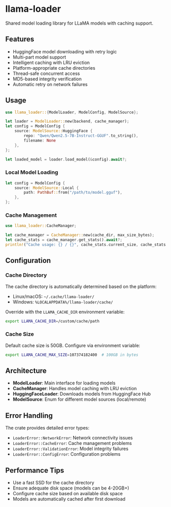 # llama-loader

Shared model loading library for LLaMA models with caching support.

## Features
- HuggingFace model downloading with retry logic
- Multi-part model support
- Intelligent caching with LRU eviction
- Platform-appropriate cache directories
- Thread-safe concurrent access
- MD5-based integrity verification
- Automatic retry on network failures

## Usage

```rust
use llama_loader::{ModelLoader, ModelConfig, ModelSource};

let loader = ModelLoader::new(backend, cache_manager);
let config = ModelConfig {
    source: ModelSource::HuggingFace { 
        repo: "Qwen/Qwen2.5-7B-Instruct-GGUF".to_string(),
        filename: None 
    },
};

let loaded_model = loader.load_model(&config).await?;
```

### Local Model Loading
```rust
let config = ModelConfig {
    source: ModelSource::Local {
        path: PathBuf::from("/path/to/model.gguf"),
    },
};
```

### Cache Management
```rust
use llama_loader::CacheManager;

let cache_manager = CacheManager::new(cache_dir, max_size_bytes);
let cache_stats = cache_manager.get_stats().await?;
println!("Cache usage: {} / {}", cache_stats.current_size, cache_stats.max_size);
```

## Configuration

### Cache Directory
The cache directory is automatically determined based on the platform:
- Linux/macOS: `~/.cache/llama-loader/`
- Windows: `%LOCALAPPDATA%/llama-loader/cache/`

Override with the `LLAMA_CACHE_DIR` environment variable:
```bash
export LLAMA_CACHE_DIR=/custom/cache/path
```

### Cache Size
Default cache size is 50GB. Configure via environment variable:
```bash
export LLAMA_CACHE_MAX_SIZE=107374182400  # 100GB in bytes
```

## Architecture

- **ModelLoader**: Main interface for loading models
- **CacheManager**: Handles model caching with LRU eviction
- **HuggingFaceLoader**: Downloads models from HuggingFace Hub
- **ModelSource**: Enum for different model sources (local/remote)

## Error Handling

The crate provides detailed error types:
- `LoaderError::NetworkError`: Network connectivity issues
- `LoaderError::CacheError`: Cache management problems  
- `LoaderError::ValidationError`: Model integrity failures
- `LoaderError::ConfigError`: Configuration problems

## Performance Tips

- Use a fast SSD for the cache directory
- Ensure adequate disk space (models can be 4-20GB+)
- Configure cache size based on available disk space
- Models are automatically cached after first download